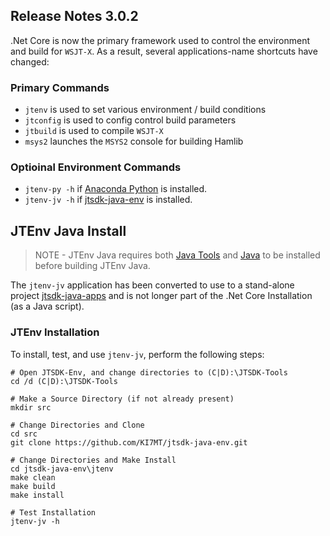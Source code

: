 ## Release Notes 3.0.2

.Net Core is now the primary framework used to control the environment and
build for `WSJT-X`. As a result, several applications-name shortcuts have changed:

### Primary Commands

- `jtenv` is used to set various environment / build conditions
- `jtconfig` is used to config control build parameters
- `jtbuild` is used to compile `WSJT-X`
- `msys2` launches the `MSYS2` console for building Hamlib

### Optioinal Environment Commands
- `jtenv-py -h` if [Anaconda Python](../Install-Python.md) is installed. 
- `jtenv-jv -h` if [jtsdk-java-env](https://github.com/KI7MT/jtsdk-java-env) is installed.

## JTEnv Java Install

>NOTE - JTEnv Java requires both [Java Tools](../Install-Java-Tools.md) and 
[Java](../Install-Java.md) to be installed before building JTEnv Java.

The `jtenv-jv` application has been converted to use to a stand-alone project
[jtsdk-java-apps](https://github.com/KI7MT/jtsdk-java-apps) and is not longer
part of the .Net Core Installation (as a Java script).

### JTEnv Installation

To install, test, and use `jtenv-jv`, perform the following steps:

``` shell
# Open JTSDK-Env, and change directories to (C|D):\JTSDK-Tools
cd /d (C|D):\JTSDK-Tools

# Make a Source Directory (if not already present)
mkdir src

# Change Directories and Clone
cd src
git clone https://github.com/KI7MT/jtsdk-java-env.git

# Change Directories and Make Install
cd jtsdk-java-env\jtenv
make clean
make build
make install

# Test Installation
jtenv-jv -h
```